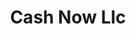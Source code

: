 ---
title: Cash Now Llc
slug: cash-now-llc
updated-on: '2024-05-30T13:44:31.749Z'
created-on: '2024-05-30T13:41:46.671Z'
published-on: '2024-05-30T13:54:32.469Z'
f_city-state-2:
- cms/city/newburgh-in.md
- cms/city/grandview-mo.md
- cms/city/bluefield-va.md
- cms/city/roanoke-va.md
- cms/city/columbus-wi.md
- cms/city/madison-wi.md
- cms/city/clinton-township-mi.md
- cms/city/mableton-ga.md
- cms/city/nashville-ar.md
- cms/city/durango-co.md
- cms/city/eau-claire-wi.md
f_locations:
- cms/payday-loan/cash-now-llc-8136.md
- cms/payday-loan/cash-now-llc-8137.md
- cms/payday-loan/cash-now-llc-8138.md
- cms/payday-loan/cash-now-llc-8139.md
- cms/payday-loan/cash-now-llc-8140.md
- cms/payday-loan/cash-now-llc-8141.md
- cms/payday-loan/cash-now-llc-8142.md
- cms/payday-loan/cash-now-llc-8143.md
- cms/payday-loan/cash-now-llc-8144.md
- cms/payday-loan/cash-now-llc-8145.md
- cms/payday-loan/cash-now-llc-8146.md
f_states:
- cms/state/indiana.md
- cms/state/missouri.md
- cms/state/virginia.md
- cms/state/wisconsin.md
- cms/state/michigan.md
- cms/state/georgia.md
- cms/state/arkansas.md
- cms/state/colorado.md
layout: '[company].html'
tags: company
---